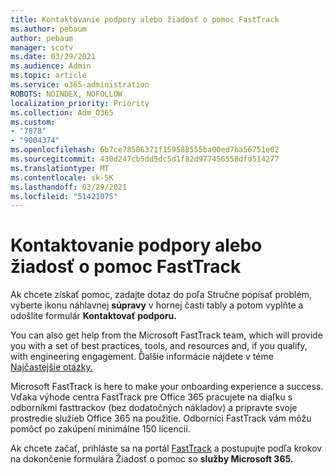 ```yaml
---
title: Kontaktovanie podpory alebo žiadosť o pomoc FastTrack
ms.author: pebaum
author: pebaum
manager: scotv
ms.date: 03/29/2021
ms.audience: Admin
ms.topic: article
ms.service: o365-administration
ROBOTS: NOINDEX, NOFOLLOW
localization_priority: Priority
ms.collection: Adm_O365
ms.custom:
- "7878"
- "9004374"
ms.openlocfilehash: 6b7ce78586371f159588555ba00ed7ba56751e02
ms.sourcegitcommit: 430d247cb5dd5dc5d1f82d977456558dfd514277
ms.translationtype: MT
ms.contentlocale: sk-SK
ms.lasthandoff: 03/29/2021
ms.locfileid: "51421075"
---
```

# <a name="contact-support-or-request-fasttrack-assistance"></a>Kontaktovanie podpory alebo žiadosť o pomoc FastTrack

Ak chcete získať pomoc, zadajte dotaz do poľa Stručne popísať problém, vyberte ikonu náhlavnej **súpravy** v hornej časti tably a potom vyplňte a odošlite formulár **Kontaktovať podporu.**

You can also get help from the ‎Microsoft‎ FastTrack team, which will provide you with a set of best practices, tools, and resources and, if you qualify, with engineering engagement. Ďalšie informácie nájdete v téme [Najčastejšie otázky.](https://go.microsoft.com/fwlink/?linkid=2132666)

‎Microsoft‎ FastTrack is here to make your onboarding experience a success. Vďaka výhode centra FastTrack pre Office 365 pracujete na diaľku s odborníkmi fasttrackov (bez dodatočných nákladov) a pripravte svoje prostredie služieb Office 365 na použitie. Odborníci FastTrack vám môžu pomôcť po zakúpení minimálne 150 licencií.

Ak chcete začať, prihláste sa na portál [FastTrack](https://go.microsoft.com/fwlink/?linkid=2125443) a postupujte podľa krokov na dokončenie formulára Žiadosť o pomoc so **služby Microsoft 365.**